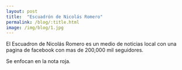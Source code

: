 ```yaml
---
layout: post
title:  "Escuadrón de Nicolás Romero"
permalink: /blog/:title.html
image: /img/blog/1.jpg
---
```


El Escuadron de Nicolás Romero es un medio de noticias local con una pagina de facebook con mas de 200,000 mil seguidores.

Se enfocan en la nota roja.